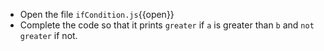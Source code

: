 
- Open the file `ifCondition.js`{{open}}
- Complete the code so that it prints `greater` if `a` is greater than `b` and `not greater` if not.






